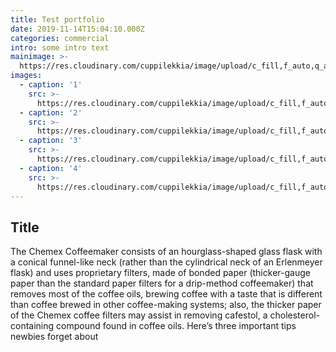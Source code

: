 ```yaml
---
title: Test portfolio
date: 2019-11-14T15:04:10.000Z
categories: commercial
intro: some intro text
mainimage: >-
  https://res.cloudinary.com/cuppilekkia/image/upload/c_fill,f_auto,q_auto,w_500/v1580563945/portfolio/lost%20in%20dreams/IMG_9813_gszgxs.jpg
images:
  - caption: '1'
    src: >-
      https://res.cloudinary.com/cuppilekkia/image/upload/c_fill,f_auto,q_auto,w_500/v1580563953/portfolio/lost%20in%20dreams/IMG_9982_pmpxy0.jpg
  - caption: '2'
    src: >-
      https://res.cloudinary.com/cuppilekkia/image/upload/c_fill,f_auto,q_auto,w_500/v1580563949/portfolio/lost%20in%20dreams/IMG_9733_uhwcij.jpg
  - caption: '3'
    src: >-
      https://res.cloudinary.com/cuppilekkia/image/upload/c_fill,f_auto,q_auto,w_500/v1580563948/portfolio/lost%20in%20dreams/IMG_9972_ovj66r.jpg
  - caption: '4'
    src: >-
      https://res.cloudinary.com/cuppilekkia/image/upload/c_fill,f_auto,q_auto,w_500/v1580563946/portfolio/lost%20in%20dreams/IMG_9906_skv88c.jpg
---
```

## Title

The Chemex Coffeemaker consists of an hourglass-shaped glass flask with a conical funnel-like neck (rather than the cylindrical neck of an Erlenmeyer flask) and uses proprietary filters, made of bonded paper (thicker-gauge paper than the standard paper filters for a drip-method coffeemaker) that removes most of the coffee oils, brewing coffee with a taste that is different than coffee brewed in other coffee-making systems; also, the thicker paper of the Chemex coffee filters may assist in removing cafestol, a cholesterol-containing compound found in coffee oils. Here’s three important tips newbies forget about
